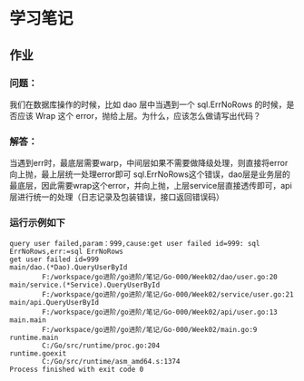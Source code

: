 # 学习笔记
## 作业
### 问题：
我们在数据库操作的时候，比如 dao 层中当遇到一个 sql.ErrNoRows 的时候，是否应该 Wrap 这个 error，抛给上层。为什么，应该怎么做请写出代码？
### 解答：
当遇到err时，最底层需要warp，中间层如果不需要做降级处理，则直接将error向上抛，最上层统一处理error即可
sql.ErrNoRows这个错误，dao层是业务层的最底层，因此需要wrap这个error，并向上抛，上层service层直接透传即可，api层进行统一的处理（日志记录及包装错误，接口返回错误码）
### 运行示例如下
```
query user failed,param：999,cause:get user failed id=999: sql ErrNoRows,err:=sql ErrNoRows
get user failed id=999
main/dao.(*Dao).QueryUserById
        F:/workspace/go进阶/go进阶/笔记/Go-000/Week02/dao/user.go:20
main/service.(*Service).QueryUserById
        F:/workspace/go进阶/go进阶/笔记/Go-000/Week02/service/user.go:21
main/api.QueryUserById
        F:/workspace/go进阶/go进阶/笔记/Go-000/Week02/api/user.go:13
main.main
        F:/workspace/go进阶/go进阶/笔记/Go-000/Week02/main.go:9
runtime.main
        C:/Go/src/runtime/proc.go:204
runtime.goexit
        C:/Go/src/runtime/asm_amd64.s:1374
Process finished with exit code 0

```
